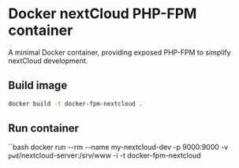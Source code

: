 # Docker nextCloud PHP-FPM container

A minimal Docker container, providing exposed PHP-FPM to simplify nextCloud development.

## Build image

```bash
docker build -t docker-fpm-nextcloud .
```

## Run container

``bash
docker run --rm --name my-nextcloud-dev -p 9000:9000 -v `pwd`/nextcloud-server:/srv/www -i -t docker-fpm-nextcloud
```

